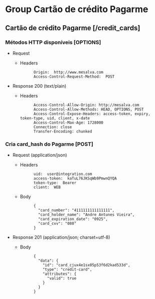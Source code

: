 # Group Cartão de crédito Pagarme

## Cartão de crédito Pagarme [/credit_cards]
### Métodos HTTP disponíveis [OPTIONS]

+ Request

    + Headers

                Origin:  http://www.mesalva.com
                Access-Control-Request-Method:  POST

+ Response 200 (text/plain)

    + Headers

                Access-Control-Allow-Origin: http://mesalva.com
                Access-Control-Allow-Methods: HEAD, OPTIONS, POST
                Access-Control-Expose-Headers: access-token, expiry, token-type, uid, client, x-date
                Access-Control-Max-Age: 1728000
                Connection: close
                Transfer-Encoding: chunked


### Cria card_hash do Pagarme [POST]

+ Request (application/json)
    + Headers

                uid:  user@integration.com
                access-token:  kaTuL76JKSqWb9PmwnQYQA
                token-type:  Bearer
                client:  WEB

    + Body

                {
                  "card_number": "4111111111111111",
                  "card_holder_name": "Andre Antunes Vieira",
                  "card_expiration_date": "0925",
                  "card_cvv": "080"
                }

+ Response 201 (application/json; charset=utf-8)
    + Body

                {
                  "data": {
                    "id": "card_cjux4e1sx05p53f6d2kad533d",
                    "type": "credit-card",
                    "attributes": {
                      "valid": true
                    }
                  }
                }
